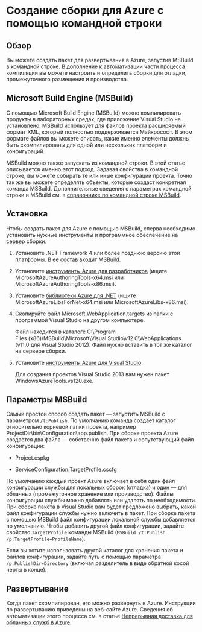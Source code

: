 <properties
   pageTitle="Создание сборки для Azure с помощью командной строки | Microsoft Azure"
   description="Создание сборки для Azure с помощью командной строки"
   services="visual-studio-online"
   documentationCenter="na"
   authors="TomArcher"
   manager="douge"
   editor="" />
<tags
   ms.service="multiple"
   ms.devlang="multiple"
   ms.topic="article"
   ms.tgt_pltfrm="na"
   ms.workload="na"
   ms.date="04/18/2016"
   ms.author="tarcher" />

# Создание сборки для Azure с помощью командной строки

## Обзор

Вы можете создать пакет для развертывания в Azure, запустив MSBuild в командной строке. В дополнение к автоматизации части процесса компиляции вы можете настроить и определить сборки для отладки, промежуточного размещения и производства.


## Microsoft Build Engine (MSBuild)

С помощью Microsoft Build Engine (MSBuild) можно компилировать продукты в лабораторных средах, где приложение Visual Studio не установлено. MSBuild использует для файлов проекта расширяемый формат XML, который полностью поддерживается Майкрософт. В этом формате файлов вы можете описать, какие именно элементы должны быть скомпилированы для одной или нескольких платформ и конфигураций.

MSBuild можно также запускать из командной строки. В этой статье описывается именно этот подход. Задавая свойства в командной строке, вы можете собирать те или иные конфигурации проекта. Точно так же вы можете определять объекты, которые создаст конкретная команда MSBuild. Дополнительные сведения о параметрах командной строки и MSBuild см. в [справочнике по командной строке MSBuild](https://msdn.microsoft.com/library/ms164311.aspx).

## Установка

Чтобы создать пакет для Azure с помощью MSBuild, сперва необходимо установить нужные инструменты и программное обеспечение на сервер сборки.

1. Установите .NET Framework 4 или более позднюю версию этой платформы. В ее состав входит MSBuild.

1. Установите [инструменты Azure для разработчиков](http://go.microsoft.com/fwlink/?LinkId=394615) (ищите MicrosoftAzureAuthoringTools-x64.msi или MicrosoftAzureAuthoringTools-x86.msi).

1. Установите [библиотеки Azure для .NET](http://go.microsoft.com/fwlink/?LinkId=394616) (ищите MicrosoftAzureLibsForNet-x64.msi или MicrosoftAzureLibs-x86.msi).

1. Скопируйте файл Microsoft.WebApplication.targets из папки с программой Visual Studio на другом компьютере.

    Файл находится в каталоге C:\\Program Files (x86)\\MSBuild\\Microsoft\\Visual Studio\\v12.0\\WebApplications (v11.0 для Visual Studio 2012). Файл нужно вставить в тот же каталог на сервере сборки.

1. Установите [инструменты Azure для Visual Studio](http://go.microsoft.com/fwlink/?LinkId=394616).

    Для создания проектов Visual Studio 2013 вам нужен пакет WindowsAzureTools.vs120.exe.

## Параметры MSBuild

Самый простой способ создать пакет — запустить MSBuild с параметром `/t:Publish`. По умолчанию команда создает каталог относительно корневой папки проекта, например ProjectDir\\bin\\Configuration\\app.publish. При сборке проекта Azure создается два файла — собственно файл пакета и сопутствующий файл конфигурации:

- Project.cspkg

- ServiceConfiguration.TargetProfile.cscfg

По умолчанию каждый проект Azure включает в себя один файл конфигурации службы для локальных сборок (отладка) и один — для облачных (промежуточное хранение или производство). Файлы конфигурации службы можно добавлять или удалять по необходимости. При сборке пакета в Visual Studio вам будет предложено выбрать, какой файл конфигурации службы нужно включить в пакет. При сборке пакета с помощью MSBuild файл конфигурации локальной службы добавляется по умолчанию. Чтобы добавить другой файл конфигурации, задайте свойство `TargetProfile` команды MSBuild (`MSBuild /t:Publish /p:TargetProfile=ProfileName`).

Если вы хотите использовать другой каталог для хранения пакета и файлов конфигурации, задайте путь с помощью параметра `/p:PublishDir=Directory` (включая разделитель в виде обратной косой черты в конце).

## Развертывание

Когда пакет скомпилирован, его можно развернуть в Azure. Инструкции по развертыванию приведены на веб-сайте Azure. Сведения об автоматизации этого процесса см. в статье [Непрерывная доставка для облачных служб в Azure](../cloud-services/cloud-services-dotnet-continuous-delivery).

<!---HONumber=AcomDC_0420_2016-->